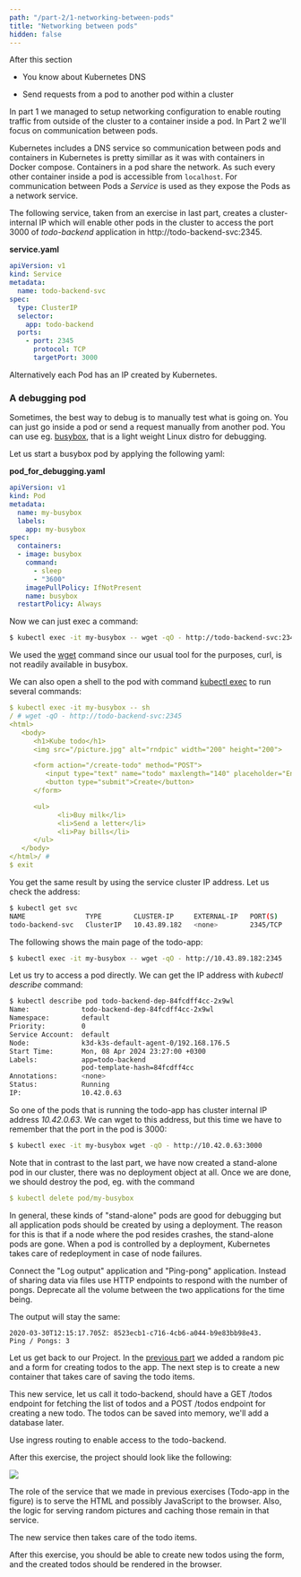 ```yaml
---
path: "/part-2/1-networking-between-pods"
title: "Networking between pods"
hidden: false
---
```


<text-box variant='learningObjectives' name='Learning Objectives'>

After this section

- You know about Kubernetes DNS

- Send requests from a pod to another pod within a cluster

</text-box>

In part 1 we managed to setup networking configuration to enable routing traffic from outside of the cluster to a container inside a pod. In Part 2 we'll focus on communication between pods.

Kubernetes includes a DNS service so communication between pods and containers in Kubernetes is pretty simillar as it was with containers in Docker compose. Containers in a pod share the network. As such every other container inside a pod is accessible from `localhost`. For communication between Pods a _Service_ is used as they expose the Pods as a network service.

The following service, taken from an exercise in last part, creates a cluster-internal IP which will enable other pods in the cluster to access the port 3000 of _todo-backend_ application in http://todo-backend-svc:2345.

**service.yaml**

```yaml
apiVersion: v1
kind: Service
metadata:
  name: todo-backend-svc
spec:
  type: ClusterIP
  selector:
    app: todo-backend
  ports:
    - port: 2345
      protocol: TCP
      targetPort: 3000
```

Alternatively each Pod has an IP created by Kubernetes.

### A debugging pod

Sometimes, the best way to debug is to manually test what is going on. You can just go inside a pod or send a request manually from another pod. You can use eg. [busybox](https://en.wikipedia.org/wiki/BusyBox), that is a light weight Linux distro for debugging.

Let us start a busybox pod by applying the following yaml:

**pod_for_debugging.yaml**

```yaml
apiVersion: v1
kind: Pod
metadata:
  name: my-busybox
  labels:
    app: my-busybox
spec:
  containers:
  - image: busybox
    command:
      - sleep
      - "3600"
    imagePullPolicy: IfNotPresent
    name: busybox
  restartPolicy: Always
```

Now we can just exec a command:

```bash
$ kubectl exec -it my-busybox -- wget -qO - http://todo-backend-svc:2345
```

We used the [wget](https://www.gnu.org/software/wget/) command since our usual tool for the purposes, curl, is not readily available in busybox.

We can also open a shell to the pod with command [kubectl exec](https://kubernetes.io/docs/tasks/debug/debug-application/get-shell-running-container/) to run several commands:

```yaml
$ kubectl exec -it my-busybox -- sh
/ # wget -qO - http://todo-backend-svc:2345
<html>
   <body>
      <h1>Kube todo</h1>
      <img src="/picture.jpg" alt="rndpic" width="200" height="200">

      <form action="/create-todo" method="POST">
         <input type="text" name="todo" maxlength="140" placeholder="Enter todo">
         <button type="submit">Create</button>
      </form>

      <ul>
            <li>Buy milk</li>
            <li>Send a letter</li>
            <li>Pay bills</li>
      </ul>
   </body>
</html>/ #
$ exit
```

You get the same result by using the service cluster IP address. Let us check the address:

```bash
$ kubectl get svc
NAME               TYPE        CLUSTER-IP     EXTERNAL-IP   PORT(S)    AGE
todo-backend-svc   ClusterIP   10.43.89.182   <none>        2345/TCP   2d1h
```

The following shows the main page of the todo-app:

```bash
$ kubectl exec -it my-busybox -- wget -qO - http://10.43.89.182:2345
```

Let us try to access a pod directly. We can get the IP address with _kubectl describe_ command:

```bash
$ kubectl describe pod todo-backend-dep-84fcdff4cc-2x9wl
Name:             todo-backend-dep-84fcdff4cc-2x9wl
Namespace:        default
Priority:         0
Service Account:  default
Node:             k3d-k3s-default-agent-0/192.168.176.5
Start Time:       Mon, 08 Apr 2024 23:27:00 +0300
Labels:           app=todo-backend
                  pod-template-hash=84fcdff4cc
Annotations:      <none>
Status:           Running
IP:               10.42.0.63
```

So one of the pods that is running the todo-app has cluster internal IP address _10.42.0.63_. We can wget to this address, but this time we have to remember that the port in the pod is 3000:

```bash
$ kubectl exec -it my-busybox wget -qO - http://10.42.0.63:3000
```

Note that in contrast to the last part, we have now created a stand-alone pod in our cluster, there was no deployment object at all. Once we are done, we should destroy the pod, eg. with the command

```yaml
$ kubectl delete pod/my-busybox
```
In general, these kinds of "stand-alone" pods are good for debugging but all application pods should be created by using a deployment. The reason for this is that if a node where the pod resides crashes, the stand-alone pods are gone. When a pod is controlled by a deployment, Kubernetes takes care of redeployment in case of node failures.

</text-box>

<exercise name='Exercise 2.01: Connecting pods'>

Connect the "Log output" application and "Ping-pong" application. Instead of sharing data via files use HTTP endpoints to respond with the number of pongs. Deprecate all the volume between the two applications for the time being.

The output will stay the same:

```
2020-03-30T12:15:17.705Z: 8523ecb1-c716-4cb6-a044-b9e83bb98e43.
Ping / Pongs: 3
```

</exercise>

<exercise name='Exercise 2.02: Project v1.0'>

Let us get back to our Project. In the [previous part](/part-1/4-introduction-to-storage) we added a random pic and a form for creating todos to the app. The next step is to create a new container that takes care of saving the todo items.

This new service, let us call it todo-backend, should have a GET /todos endpoint for fetching the list of todos and a POST /todos endpoint for creating a new todo. The todos can be saved into memory, we'll add a database later.

Use ingress routing to enable access to the todo-backend.

After this exercise, the project should look like the following:

<img src="../img/p2-2.png">

The role of the service that we made in previous exercises (Todo-app in the figure) is to serve the HTML and possibly JavaScript to the browser. Also, the logic for serving random pictures and caching those remain in that service.

The new service then takes care of the todo items.

After this exercise, you should be able to create new todos using the form, and the created todos should be rendered in the browser.

</exercise>
